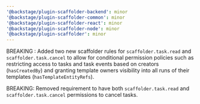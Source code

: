 ```yaml
---
'@backstage/plugin-scaffolder-backend': minor
'@backstage/plugin-scaffolder-common': minor
'@backstage/plugin-scaffolder-react': minor
'@backstage/plugin-scaffolder-node': minor
'@backstage/plugin-scaffolder': minor
---
```


BREAKING : Added two new scaffolder rules for `scaffolder.task.read` and `scaffolder.task.cancel` to allow for conditional permission policies such as restricting access to tasks and task events based on creators (`hasCreatedBy`) and granting template owners visibility into all runs of their templates (`hasTemplateEntityRefs`).

BREAKING: Removed requirement to have both `scaffolder.task.read` and `scaffolder.task.cancel` permissions to cancel tasks.
